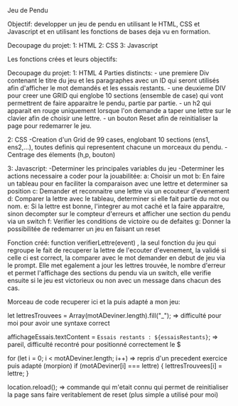 Jeu de Pendu

Objectif: developper un jeu de pendu en utilisant le HTML, CSS et Javascript et en utilisant les fonctions de bases deja vu en formation.

Decoupage du projet:
1: HTML
2: CSS
3: Javascript

Les fonctions crées et leurs objectifs:

Decoupage du projet:
1: HTML
   4 Parties distincts:
        - une premiere Div contenant le titre du jeu et les paragraphes avec un ID qui seront utilisés afin d'afficher le mot demandés et les essais restants. 
        - une deuxieme DIV pour creer une GRID qui englobe 10 sections (ensemble de case) qui vont permettrent de faire apparaitre le pendu, partie par partie.
        - un h2 qui apparait en rouge uniquement lorsque l'on demande a taper une lettre sur le clavier afin de choisir une lettre.
        - un bouton Reset afin de reinitialiser la page pour redemarrer le jeu.

2: CSS
    -Creation d'un Grid de 99 cases, englobant 10 sections (ens1, ens2,...), toutes definis qui representent chacune un morceaux du pendu.
    -Centrage des élements (h,p, bouton)

3: Javascript:
    -Determiner les principales variables du jeu
    -Determiner les actions necessaire a coder pour la jouabilitée:
        a: Choisir un mot
        b: En faire un tableau pour en faciliter la comparaison avec une lettre et determiner sa position
        c: Demander et reconnaitre une lettre via un ecouteur d'evenement
        d: Comparer la lettre avec le tableau, determiner si elle fait partie du mot ou nom.
        e: Si la lettre est bonne, l'integrer au mot caché et la faire apparaitre, sinon decompter sur le compteur d'erreurs et afficher une section du pendu via un switch
        f: Verifier les conditions de victoire ou de defaites
        g: Donner la possibilitée de redemarrer un jeu en faisant un reset

Fonction créé: function verifierLettre(event) , la seul fonction du jeu qui regroupe le fait de recuperer la lettre de l'ecouter d'evenement, la validé si celle ci est correct, la comparer avec le mot demander en debut de jeu via le prompt.
Elle met egalement a jour les lettres trouvée, le nombre d'erreur et permet l'affichage des sections du pendu via un switch, elle verifie ensuite si le jeu est victorieux ou non avec un message dans chacun des cas.

Morceau de code recuperer ici et la puis adapté a mon jeu:

let lettresTrouvees = Array(motADeviner.length).fill("_");  => difficulté pour moi pour avoir une syntaxe correct

affichageEssais.textContent = `Essais restants : ${essaisRestants}`; => pareil, difficulté recontré pour positionné correctement le $

for (let i = 0; i < motADeviner.length; i++)   => repris d'un precedent exercice puis adapté (morpion)
      if (motADeviner[i] === lettre) {
        lettresTrouvees[i] = lettre;
      }

 location.reload();  => commande qui m'etait connu qui permet de reinitialiser la page sans faire veritablement de reset (plus simple a utilisé pour moi)